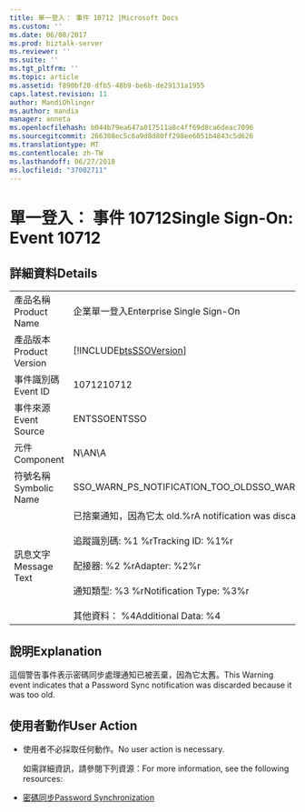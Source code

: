 ```yaml
---
title: 單一登入： 事件 10712 |Microsoft Docs
ms.custom: ''
ms.date: 06/08/2017
ms.prod: biztalk-server
ms.reviewer: ''
ms.suite: ''
ms.tgt_pltfrm: ''
ms.topic: article
ms.assetid: f890bf20-dfb5-48b9-be6b-de29131a1955
caps.latest.revision: 11
author: MandiOhlinger
ms.author: mandia
manager: anneta
ms.openlocfilehash: b044b79ea647a017511a8c4ff69d8ca6deac7096
ms.sourcegitcommit: 266308ec5c6a9d8d80ff298ee6051b4843c5d626
ms.translationtype: MT
ms.contentlocale: zh-TW
ms.lasthandoff: 06/27/2018
ms.locfileid: "37002711"
---
```

# <a name="single-sign-on-event-10712"></a><span data-ttu-id="84ed9-102">單一登入： 事件 10712</span><span class="sxs-lookup"><span data-stu-id="84ed9-102">Single Sign-On: Event 10712</span></span>
## <a name="details"></a><span data-ttu-id="84ed9-103">詳細資料</span><span class="sxs-lookup"><span data-stu-id="84ed9-103">Details</span></span>  

|                 |                                                                                                                                                                                    |
|-----------------|------------------------------------------------------------------------------------------------------------------------------------------------------------------------------------|
|  <span data-ttu-id="84ed9-104">產品名稱</span><span class="sxs-lookup"><span data-stu-id="84ed9-104">Product Name</span></span>   |                                                                             <span data-ttu-id="84ed9-105">企業單一登入</span><span class="sxs-lookup"><span data-stu-id="84ed9-105">Enterprise Single Sign-On</span></span>                                                                              |
| <span data-ttu-id="84ed9-106">產品版本</span><span class="sxs-lookup"><span data-stu-id="84ed9-106">Product Version</span></span> |                                                             [!INCLUDE[btsSSOVersion](../includes/btsssoversion-md.md)]                                                             |
|    <span data-ttu-id="84ed9-107">事件識別碼</span><span class="sxs-lookup"><span data-stu-id="84ed9-107">Event ID</span></span>     |                                                                                       <span data-ttu-id="84ed9-108">10712</span><span class="sxs-lookup"><span data-stu-id="84ed9-108">10712</span></span>                                                                                        |
|  <span data-ttu-id="84ed9-109">事件來源</span><span class="sxs-lookup"><span data-stu-id="84ed9-109">Event Source</span></span>   |                                                                                       <span data-ttu-id="84ed9-110">ENTSSO</span><span class="sxs-lookup"><span data-stu-id="84ed9-110">ENTSSO</span></span>                                                                                       |
|    <span data-ttu-id="84ed9-111">元件</span><span class="sxs-lookup"><span data-stu-id="84ed9-111">Component</span></span>    |                                                                                        <span data-ttu-id="84ed9-112">N\A</span><span class="sxs-lookup"><span data-stu-id="84ed9-112">N\A</span></span>                                                                                         |
|  <span data-ttu-id="84ed9-113">符號名稱</span><span class="sxs-lookup"><span data-stu-id="84ed9-113">Symbolic Name</span></span>  |                                                                          <span data-ttu-id="84ed9-114">SSO_WARN_PS_NOTIFICATION_TOO_OLD</span><span class="sxs-lookup"><span data-stu-id="84ed9-114">SSO_WARN_PS_NOTIFICATION_TOO_OLD</span></span>                                                                          |
|  <span data-ttu-id="84ed9-115">訊息文字</span><span class="sxs-lookup"><span data-stu-id="84ed9-115">Message Text</span></span>   | <span data-ttu-id="84ed9-116">已捨棄通知，因為它太 old.%r</span><span class="sxs-lookup"><span data-stu-id="84ed9-116">A notification was discarded because it was too old.%r</span></span><br /><br /> <span data-ttu-id="84ed9-117">追蹤識別碼: %1 %r</span><span class="sxs-lookup"><span data-stu-id="84ed9-117">Tracking ID: %1%r</span></span><br /><br /> <span data-ttu-id="84ed9-118">配接器: %2 %r</span><span class="sxs-lookup"><span data-stu-id="84ed9-118">Adapter: %2%r</span></span><br /><br /> <span data-ttu-id="84ed9-119">通知類型: %3 %r</span><span class="sxs-lookup"><span data-stu-id="84ed9-119">Notification Type: %3%r</span></span><br /><br /> <span data-ttu-id="84ed9-120">其他資料： %4</span><span class="sxs-lookup"><span data-stu-id="84ed9-120">Additional Data: %4</span></span> |

## <a name="explanation"></a><span data-ttu-id="84ed9-121">說明</span><span class="sxs-lookup"><span data-stu-id="84ed9-121">Explanation</span></span>  
 <span data-ttu-id="84ed9-122">這個警告事件表示密碼同步處理通知已被丟棄，因為它太舊。</span><span class="sxs-lookup"><span data-stu-id="84ed9-122">This Warning event indicates that a Password Sync notification was discarded because it was too old.</span></span>  

## <a name="user-action"></a><span data-ttu-id="84ed9-123">使用者動作</span><span class="sxs-lookup"><span data-stu-id="84ed9-123">User Action</span></span>  

- <span data-ttu-id="84ed9-124">使用者不必採取任何動作。</span><span class="sxs-lookup"><span data-stu-id="84ed9-124">No user action is necessary.</span></span>  

  <span data-ttu-id="84ed9-125">如需詳細資訊，請參閱下列資源：</span><span class="sxs-lookup"><span data-stu-id="84ed9-125">For more information, see the following resources:</span></span>  

- [<span data-ttu-id="84ed9-126">密碼同步</span><span class="sxs-lookup"><span data-stu-id="84ed9-126">Password Synchronization</span></span>](../core/password-synchronization2.md)
